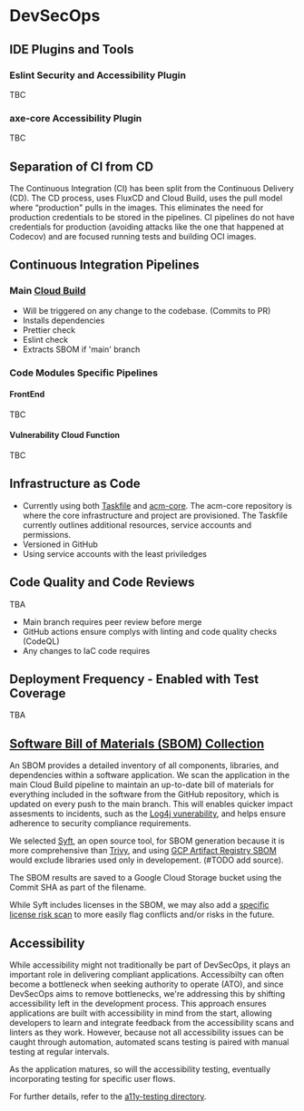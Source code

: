 # DevSecOps

## IDE Plugins and Tools

### Eslint Security and Accessibility Plugin

TBC

### axe-core Accessibility Plugin

TBC

## Separation of CI from CD

The Continuous Integration (CI) has been split from the Continuous Delivery (CD). The CD process, uses FluxCD and Cloud Build, uses the pull model where “production" pulls in the images. This eliminates the need for production credentials to be stored in the pipelines. CI pipelines do not have credentials for production (avoiding attacks like the one that happened at Codecov) and are focused running tests and building OCI images.

## Continuous Integration Pipelines

### Main [Cloud Build](../cloudbuild.yaml)

- Will be triggered on any change to the codebase. (Commits to PR)
- Installs dependencies
- Prettier check
- Eslint check
- Extracts SBOM if 'main' branch

<!-- ### GitHub Actions

- Triggered on commits to a PR
- CodeQL
 -->

### Code Modules Specific Pipelines

#### FrontEnd

TBC

#### Vulnerability Cloud Function

TBC

## Infrastructure as Code

- Currently using both [Taskfile](../Taskfile.yaml) and [acm-core](https://github.com/PHACDataHub/acm-core/tree/main/DMIA-PHAC/Experimentation/ph-peliasgeocoderdeploy). The acm-core repository is where the core infrastructure and project are provisioned. The Taskfile currently outlines additional resources, service accounts and permissions.
- Versioned in GitHub
- Using service accounts with the least priviledges

<!-- ## Vunerability Scanning

Scanning for vulnerabilities using third-party tools in CI is limited to the time of commit. Since both Dependabot/Renovate and Artifact Registry both already scan for vunerabilities continuously, we can use these assess risk.

### Continuous Scanning with Renovate and Dependabot

[Renovate](https://docs.renovatebot.com/) continuously scans the source code in GitHub, which will include any development dependencies, for vulnerabilities. Renovate will automatically create PRs with patches and update these dependencies.

### [Automatic Artifact Registry Vunerability Scans](./artifact-registry-vulnerability-scanning)

Artifact Registry stores container images that are used by GCP services. When the container analysis service is turned on, Artifact Registry checks for vunerabilities multiple times a day, then publishes occurances (i.e. discovery, package, vunerability) to Pub/Sub which can be monitored.

As we're looking to access these vunerabilities through an external (non-public) DevSecOps dashboard, we're using a cloud function to filter the occurances, then save the vunerabilities to a storage bucket that the dashboard will have access to. -->

<!-- ### TODO Cluster scanning

TBA -->

## Code Quality and Code Reviews

TBA

- Main branch requires peer review before merge
- GitHub actions ensure complys with linting and code quality checks (CodeQL)
- Any changes to IaC code requires

## Deployment Frequency - Enabled with Test Coverage

TBA

## [Software Bill of Materials (SBOM) Collection](./sbom)

An SBOM provides a detailed inventory of all components, libraries, and dependencies within a software application. We scan the application in the main Cloud Build pipeline to maintain an up-to-date bill of materials for everything included in the software from the GitHub repository, which is updated on every push to the main branch. This will enables quicker impact assesments to incidents, such as the [Log4j vunerability](https://en.wikipedia.org/wiki/Log4Shell), and helps ensure adherence to security compliance requirements.

We selected [Syft](https://github.com/anchore/syft), an open source tool, for SBOM generation because it is more comprehensive than [Trivy](https://aquasecurity.github.io/trivy/v0.33/docs/sbom/), and using [GCP Artifact Registry SBOM](https://cloud.google.com/artifact-analysis/docs/sbom-overview) would exclude libraries used only in developement. (#TODO add source).

The SBOM results are saved to a Google Cloud Storage bucket using the Commit SHA as part of the filename.

While Syft includes licenses in the SBOM, we may also add a [specific license risk scan](https://aquasecurity.github.io/trivy/v0.47/docs/scanner/license/) to more easily flag conflicts and/or risks in the future.

## Accessibility

While accessibility might not traditionally be part of DevSecOps, it plays an important role in delivering compliant applications. Accessibilty can often become a bottleneck when seeking authority to operate (ATO), and since DevSecOps aims to remove bottlenecks, we're addressing this by shifting accessibility left in the development process. This approach ensures applications are built with accessibility in mind from the start, allowing developers to learn and integrate feedback from the accessibility scans and linters as they work. However, because not all accessibility issues can be caught through automation, automated scans testing is paired with manual testing at regular intervals.

As the application matures, so will the accessibility testing, eventually incorporating testing for specific user flows.

For further details, refer to the [a11y-testing directory](./a11y-testing/).
